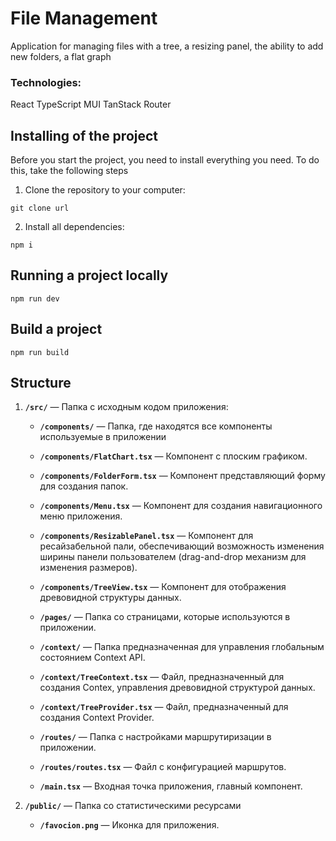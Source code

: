 # File Management

Application for managing files with a tree, a resizing panel, the ability to add new folders, a flat graph

### Technologies:

React
TypeScript
MUI
TanStack Router


## Installing of the project

Before you start the project, you need to install everything you need. To do this, take the following steps

1. Clone the repository to your computer:

```
git clone url
```

2. Install all dependencies:

```
npm i
```

## Running a project locally

```
npm run dev
```

## Build a project

```
npm run build
```

## Structure

1. **`/src/`** — Папка с исходным кодом приложения:
   - **`/components/`** — Папка, где находятся все компоненты используемые в приложении
   - **`/components/FlatChart.tsx`** — Компонент с плоским графиком.
   - **`/components/FolderForm.tsx`** — Компонент представляющий форму для создания папок.
   - **`/components/Menu.tsx`** — Компонент для создания навигационного меню приложения.
   - **`/components/ResizablePanel.tsx`** — Компонент для ресайзабельной пали, обеспечивающий возможность изменения ширины панели пользователем (drag-and-drop механизм для изменения размеров).
   - **`/components/TreeView.tsx`** — Компонент для отображения древовидной структуры данных.

   - **`/pages/`** — Папка со страницами, которые используются в приложении.

   - **`/context/`** — Папка предназначенная для управления глобальным состоянием Context API.
   - **`/context/TreeContext.tsx`** — Файл, предназначенный для создания Contex, управления древовидной структурой данных.
   - **`/context/TreeProvider.tsx`** — Файл, предназначенный для создания Context Provider.

   - **`/routes/`** — Папка с настройками маршрутиризации в приложении.
   - **`/routes/routes.tsx`** — Файл с конфигурацией маршрутов.

   - **`/main.tsx`** — Входная точка приложения, главный компонент.

2. **`/public/`** — Папка со статистическими ресурсами
   - **`/favocion.png`** — Иконка для приложения.
